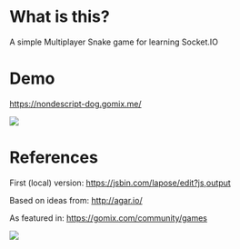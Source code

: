 # What is this?

A simple Multiplayer Snake game for learning Socket.IO

# Demo

https://nondescript-dog.gomix.me/

![](https://pbs.twimg.com/media/C0EoskTUsAADtxW.png:small)

# References

First (local) version: https://jsbin.com/lapose/edit?js,output

Based on ideas from: http://agar.io/

As featured in: https://gomix.com/community/games

![](https://pbs.twimg.com/media/C0ACuL0UQAAQHM9.jpg:small)
